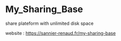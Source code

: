 # My_Sharing_Base
 share plateform with unlimited disk space
 
 website : https://sannier-renaud.fr/my-sharing-base
